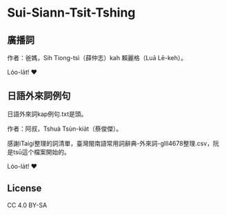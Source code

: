 # Sui-Siann-Tsit-Tshing

## 廣播詞

作者：爸媽，Sih Tiong-tsì（薛仲志）kah 賴麗格（Luā Lē-keh）。

Lóo-la̍t! :heart: 

## 日語外來詞例句

日語外來詞kap例句.txt是頭。

作者：阿叔，Tshuà Tsùn-kia̍t（蔡俊傑）。

感謝iTaigi整理的詞清單，臺灣閩南語常用詞辭典-外來詞-glll4678整理.csv，阮是tsū這个檔案開始的。

Lóo-la̍t! :heart:

## License 
CC 4.0 BY-SA
